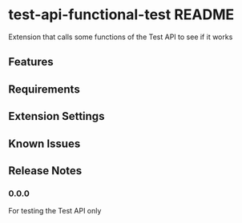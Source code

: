 # test-api-functional-test README

Extension that calls some functions of the Test API to see if it works 

## Features

## Requirements
## Extension Settings
## Known Issues
## Release Notes
### 0.0.0
For testing the Test API only